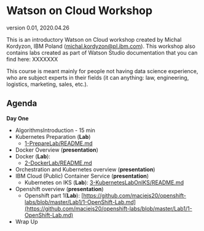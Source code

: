 # Watson on Cloud Workshop

version 0.01, 2020.04.26

This is an introductory Watson on Cloud workshop created by Michal Kordyzon, IBM Poland (michal.kordyzon@pl.ibm.com).
This workshop also contains labs created as part of Watson Studio documentation that you can find here: XXXXXXX

This course is meant mainly for people not having data science experience, who are subject experts in their fields (it can anything: law, engineering, logistics, marketing, sales, etc.).





## Agenda

**Day One**
+ AlgorithmsIntroduction - 15 min
+ Kubernetes Preparation (**Lab**)
  + [1-PrepareLab/README.md](1-PrepareLab/README.md)
+ Docker Overview (**presentation**)
+ Docker (**Lab**):
  + [2-DockerLab/README.md](2-DockerLab/README.md)
+ Orchestration and Kubernetes overview (**presentation**)
+ IBM Cloud (Public) Container Service (**presentation**)
  + Kubernetes on IKS  (**Lab**): [3-KubernetesLabOnIKS/README.md](3-KubernetesLabOnIKS/README.md)
+ Openshift overview (**presentation**)
	+ Openshift part 1(**Lab**):  [https://github.com/maciejs20/openshift-labs/blob/master/Lab1/1-OpenShift-Lab.md](https://github.com/maciejs20/openshift-labs/blob/master/Lab1/1-OpenShift-Lab.md)
+ Wrap Up
